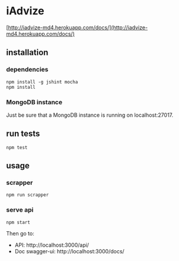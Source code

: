 # iAdvize

[http://iadvize-md4.herokuapp.com/docs/](http://iadvize-md4.herokuapp.com/docs/)

## installation

### dependencies

```
npm install -g jshint mocha
npm install
```

### MongoDB instance

Just be sure that a MongoDB instance is running on localhost:27017.

## run tests

```
npm test
```

## usage

### scrapper

```
npm run scrapper
```

### serve api

```
npm start
```

Then go to:
 - API: http://localhost:3000/api/
 - Doc swagger-ui: http://localhost:3000/docs/